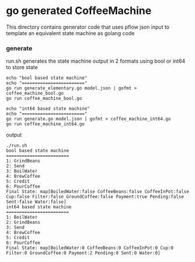# go generated CoffeeMachine

This directory contains generator code that uses pflow json input
to template an equivalent state machine as golang code

### generate

run.sh generates the state machine output in 2 formats using bool or int64 to store state

```shell
echo "bool based state machine"
echo "========================"
go run generate_elementary.go model.json | gofmt > coffee_machine_bool.go
go run coffee_machine_bool.go

echo "int64 based state machine"
echo "========================"
go run generate.go model.json | gofmt > coffee_machine_int64.go
go run coffee_machine_int64.go
```

output
```
./run.sh
bool based state machine
========================
1: GrindBeans
2: Send
3: BoilWater
4: BrewCoffee
5: Credit
6: PourCoffee
Final State: map[BoiledWater:false CoffeeBeans:false CoffeeInPot:false Cup:false Filter:false GroundCoffee:false Payment:true Pending:false Sent:false Water:false]
int64 based state machine
========================
1: BoilWater
2: GrindBeans
3: Send
4: BrewCoffee
5: Credit
6: PourCoffee
Final State: map[BoiledWater:0 CoffeeBeans:0 CoffeeInPot:0 Cup:0 Filter:0 GroundCoffee:0 Payment:2 Pending:0 Sent:0 Water:0]
```
